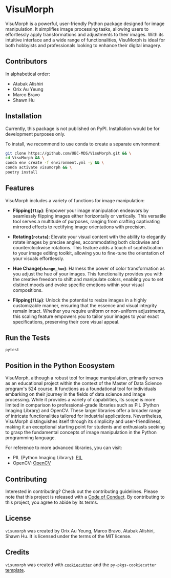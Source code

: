 # VisuMorph

VisuMorph is a powerful, user-friendly Python package designed for image manipulation. It simplifies image processing tasks, allowing users to effortlessly apply transformations and adjustments to their images. With its intuitive interface and a wide range of functionalities, VisuMorph is ideal for both hobbyists and professionals looking to enhance their digital imagery.

## Contributors
In alphabetical order:

- Atabak Alishiri
- Orix Au Yeung
- Marco Bravo
- Shawn Hu

## Installation

Currently, this package is not published on PyPI. Installation would be for 
development purposes only.

To install, we recommend to use conda to create a separate environment:

```bash
git clone https://github.com/UBC-MDS/VisuMorph.git && \
cd VisuMorph && \
conda env create -f environment.yml -y && \
conda activate visumorph && \
poetry install
```

## Features

VisuMorph includes a variety of functions for image manipulation:

- **Flipping(`flip`)**: Empower your image manipulation endeavors by seamlessly flipping images either horizontally or vertically. This versatile tool serves a multitude of purposes, ranging from crafting captivating mirrored effects to rectifying image orientations with precision.

- **Rotating(`rotate`)**: Elevate your visual content with the ability to elegantly rotate images by precise angles, accommodating both clockwise and counterclockwise rotations. This feature adds a touch of sophistication to your image editing toolkit, allowing you to fine-tune the orientation of your visuals effortlessly.

- **Hue Change(`change_hue`)**: Harness the power of color transformation as you adjust the hue of your images. This functionality provides you with the creative freedom to shift and manipulate colors, enabling you to set distinct moods and evoke specific emotions within your visual compositions.

- **Flipping(`flip`)**: Unlock the potential to resize images in a highly customizable manner, ensuring that the essence and visual integrity remain intact. Whether you require uniform or non-uniform adjustments, this scaling feature empowers you to tailor your images to your exact specifications, preserving their core visual appeal.

## Run the Tests

```bash
pytest
```

## Position in the Python Ecosystem

VisuMorph, although a robust tool for image manipulation, primarily serves as an educational project within the context of the Master of Data Science program's 524 course. It functions as a foundational tool for individuals embarking on their journey in the fields of data science and image processing. While it provides a variety of capabilities, its scope is more limited in comparison to professional-grade libraries such as PIL (Python Imaging Library) and OpenCV. These larger libraries offer a broader range of intricate functionalities tailored for industrial applications. Nevertheless, VisuMorph distinguishes itself through its simplicity and user-friendliness, making it an exceptional starting point for students and enthusiasts seeking to grasp the fundamental concepts of image manipulation in the Python programming language.

For reference to more advanced libraries, you can visit:
- PIL (Python Imaging Library): [PIL](https://python-pillow.org/)
- OpenCV: [OpenCV](https://opencv.org/)

## Contributing

Interested in contributing? Check out the contributing guidelines. Please note that this project is released with a [Code of Conduct](CONDUCT.md). By contributing to this project, you agree to abide by its terms.

## License

`visumorph` was created by Orix Au Yeung, Marco Bravo, Atabak Alishiri, Shawn Hu. It is licensed under the terms of the MIT license.

## Credits

`visumorph` was created with [`cookiecutter`](https://cookiecutter.readthedocs.io/en/latest/) and the `py-pkgs-cookiecutter` [template](https://github.com/py-pkgs/py-pkgs-cookiecutter).

